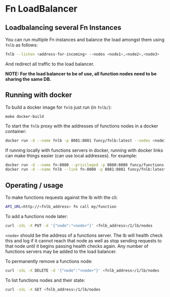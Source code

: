 # Fn LoadBalancer

## Loadbalancing several Fn Instances
You can run multiple Fn instances and balance the load amongst them using `fnlb` as follows:

```sh
fnlb --listen <address-for-incoming> --nodes <node1>,<node2>,<node3>
```

And redirect all traffic to the load balancer.

**NOTE: For the load balancer to be of use, all function nodes need to be sharing the same DB.**

## Running with docker

To build a docker image for `fnlb` just run (in `fnlb/`):

```
make docker-build
```

To start the `fnlb` proxy with the addresses of functions nodes in a docker
container:

```sh
docker run -d --name fnlb -p 8081:8081 funcy/fnlb:latest --nodes <node1>,<node2>
```

If running locally with functions servers in docker, running with docker links
can make things easier (can use local addresses). for example:

```sh
docker run -d --name fn-8080 --privileged -p 8080:8080 funcy/functions:latest
docker run -d --name fnlb --link fn-8080 -p 8081:8081 funcy/fnlb:latest --nodes 127.0.0.1:8080
```

## Operating / usage

To make functions requests against the lb with the cli:

```sh
API_URL=http://<fnlb_address> fn call my/function
```

To add a functions node later:

```sh
curl -sSL -X PUT -d '{"node":"<node>"}' <fnlb_address>/1/lb/nodes
```

`<node>` should be the address of a functions server. The lb will health check
this and log if it cannot reach that node as well as stop sending requests to
that node until it begins passing health checks again. Any number of functions
servers may be added to the load balancer.

To permanently remove a functions node:

```sh
curl -sSL -X DELETE -d '{"node":"<node>"}' <fnlb_address>/1/lb/nodes
```

To list functions nodes and their state:

```sh
curl -sSL -X GET <fnlb_address>/1/lb/nodes
```
